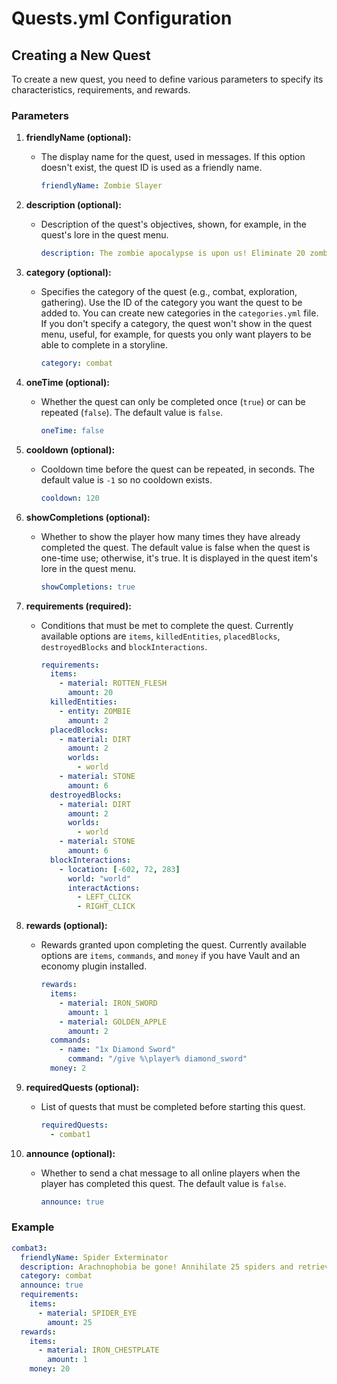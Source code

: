 # Quests.yml Configuration

## Creating a New Quest

To create a new quest, you need to define various parameters to specify its characteristics, requirements, and rewards.

### Parameters

1. **friendlyName (optional):**
    - The display name for the quest, used in messages. If this option doesn't exist, the quest ID is used as a friendly name.
      ```yaml
      friendlyName: Zombie Slayer
      ```

2. **description (optional):**
    - Description of the quest's objectives, shown, for example, in the quest's lore in the quest menu.
      ```yaml 
      description: The zombie apocalypse is upon us! Eliminate 20 zombies and collect their rotten flesh.
      ```

3. **category (optional):**
    - Specifies the category of the quest (e.g., combat, exploration, gathering). Use the ID of the category you want the quest to be added to. You can create new categories in the `categories.yml` file. If you don't specify a category, the quest won't show in the quest menu, useful, for example, for quests you only want players to be able to complete in a storyline.
      ```yaml
      category: combat
      ```

4. **oneTime (optional):**
    - Whether the quest can only be completed once (`true`) or can be repeated (`false`). The default value is `false`.
      ```yaml
      oneTime: false
      ``` 

5. **cooldown (optional):**
    - Cooldown time before the quest can be repeated, in seconds. The default value is `-1` so no cooldown exists.
      ```yaml 
      cooldown: 120
      ``` 

6. **showCompletions (optional):**
    - Whether to show the player how many times they have already completed the quest. The default value is false when the quest is one-time use; otherwise, it's true. It is displayed in the quest item's lore in the quest menu.
      ```yaml
      showCompletions: true
      ```

7. **requirements (required):**
    - Conditions that must be met to complete the quest. Currently available options are `items`, `killedEntities`, `placedBlocks`, `destroyedBlocks` and `blockInteractions`.
      ```yaml
      requirements:
        items:
          - material: ROTTEN_FLESH
            amount: 20
        killedEntities:
          - entity: ZOMBIE
            amount: 2
        placedBlocks:
          - material: DIRT
            amount: 2
            worlds:
              - world
          - material: STONE
            amount: 6
        destroyedBlocks:
          - material: DIRT
            amount: 2
            worlds:
              - world
          - material: STONE
            amount: 6
        blockInteractions:
          - location: [-602, 72, 283]
            world: "world"
            interactActions:
              - LEFT_CLICK
              - RIGHT_CLICK
      ```

8. **rewards (optional):**
    - Rewards granted upon completing the quest. Currently available options are `items`, `commands`, and `money` if you have Vault and an economy plugin installed.
      ```yaml
      rewards:
        items:
          - material: IRON_SWORD
            amount: 1
          - material: GOLDEN_APPLE
            amount: 2
        commands:
          - name: "1x Diamond Sword"
            command: "/give %\player% diamond_sword"
        money: 2
      ```

9. **requiredQuests (optional):**
    - List of quests that must be completed before starting this quest.
      ```yaml 
      requiredQuests: 
        - combat1
      ```

10. **announce (optional):**
    - Whether to send a chat message to all online players when the player has completed this quest. The default value is `false`.
       ```yaml
       announce: true
       ```

### Example

```yaml
combat3:
  friendlyName: Spider Exterminator
  description: Arachnophobia be gone! Annihilate 25 spiders and retrieve their eyes as trophies.
  category: combat
  announce: true
  requirements:
    items:
      - material: SPIDER_EYE
        amount: 25
  rewards:
    items:
      - material: IRON_CHESTPLATE
        amount: 1
    money: 20
```
